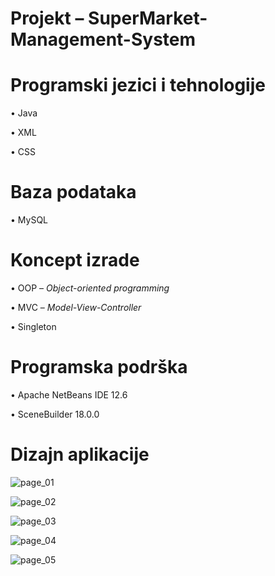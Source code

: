 # Projekt – SuperMarket-Management-System

# Programski jezici i tehnologije

• Java

• XML

• CSS

# Baza podataka

• MySQL

# Koncept izrade

• OOP – *Object-oriented programming*

• MVC – *Model-View-Controller*

• Singleton

# Programska podrška

• Apache NetBeans IDE 12.6

• SceneBuilder 18.0.0

# Dizajn aplikacije

![page_01](https://user-images.githubusercontent.com/94640801/177234975-ac32af9f-fcdf-4f1d-b7ce-5ecf579d08a0.png)

![page_02](https://user-images.githubusercontent.com/94640801/177235058-00595224-7a5c-485e-bb7b-9b97d87eb5ae.png)

![page_03](https://user-images.githubusercontent.com/94640801/177235090-1e5d19e4-1b2f-4a10-be0d-3914fdd2bbf7.png)

![page_04](https://user-images.githubusercontent.com/94640801/177235109-0c84931c-a4cc-49d5-bb89-816c8dbf5b21.png)

![page_05](https://user-images.githubusercontent.com/94640801/177235121-9b0a8823-f4d6-4da2-98c9-5f5ad231c31c.png)





